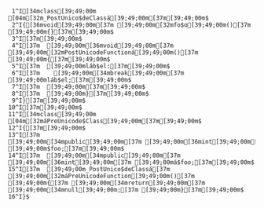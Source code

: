      1^I[34mclass[39;49;00m [04m[32m_PostUnico$deClassá[39;49;00m[37m[39;49;00m$
     2^I{[36mvoid[39;49;00m[37m [39;49;00m[32mfo$o[39;49;00m()[37m [39;49;00m{}[37m[39;49;00m$
     3^I[37m[39;49;00m$
     4^I[37m  [39;49;00m[36mvoid[39;49;00m[37m [39;49;00m[32mPostUnicodeFunctioná[39;49;00m()[37m [39;49;00m{[37m[39;49;00m$
     5^I[37m  [39;49;00mláb$el:[37m[39;49;00m$
     6^I[37m    [39;49;00m[34mbreak[39;49;00m[37m [39;49;00mláb$el;[37m[39;49;00m$
     7^I[37m  [39;49;00m[37m[39;49;00m$
     8^I[37m  [39;49;00m}[37m[39;49;00m$
     9^I}[37m[39;49;00m$
    10^I[37m[39;49;00m$
    11^I[34mclass[39;49;00m [04m[32máPreUnicode$Class[39;49;00m[37m[39;49;00m$
    12^I{[37m[39;49;00m$
    13^I[37m  [39;49;00m[34mpublic[39;49;00m[37m [39;49;00m[36mint[39;49;00m[37m [39;49;00m$foo;[37m[39;49;00m$
    14^I[37m  [39;49;00m[34mpublic[39;49;00m[37m [39;49;00m[36mint[39;49;00m[37m [39;49;00má$foo;[37m[39;49;00m$
    15^I[37m  [39;49;00m_PostUnico$deClassá[37m [39;49;00m[32máPreUnicodeFunction[39;49;00m()[37m [39;49;00m{[37m [39;49;00m[34mreturn[39;49;00m[37m [39;49;00m[34mnull[39;49;00m;[37m [39;49;00m}[37m[39;49;00m$
    16^I}$
